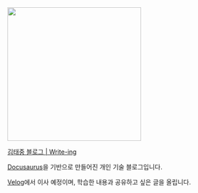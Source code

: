 <img src="https://github.com/user-attachments/assets/a2d0eb20-7835-4247-b8e0-cd2a365200e6" width="300" height="300">

[김태중 블로그 | Write-ing](te-ing.github.io/te-ing-blog/)

[Docusaurus](https://docusaurus.io/)을 기반으로 만들어진 개인 기술 블로그입니다.

[Velog]([https://docusaurus.io/](https://velog.io/@te-ing/posts))에서 이사 예정이며, 학습한 내용과 공유하고 싶은 글을 올립니다.

